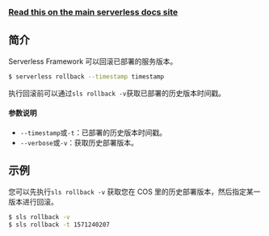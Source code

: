 <!--
title: Serverless CLI 回滚服务
menuText: 回滚服务
menuOrder: 14
description: Rollback the Serverless service to a specific deployment
layout: Doc
-->

<!-- DOCS-SITE-LINK:START automatically generated  -->

### [Read this on the main serverless docs site](https://www.serverless.com/framework/docs/providers/aws/cli-reference/rollback/)

<!-- DOCS-SITE-LINK:END -->

## 简介

Serverless Framework 可以回滚已部署的服务版本。

```bash
$ serverless rollback --timestamp timestamp
```

执行回滚前可以通过`sls rollback -v`获取已部署的历史版本时间戳。

#### 参数说明

- `--timestamp`或`-t`：已部署的历史版本时间戳。
- `--verbose`或`-v`：获取历史部署版本。

## 示例

您可以先执行`sls rollback -v` 获取您在 COS 里的历史部署版本，然后指定某一版本进行回滚。

```bash
$ sls rollback -v
$ sls rollback -t 1571240207
```
